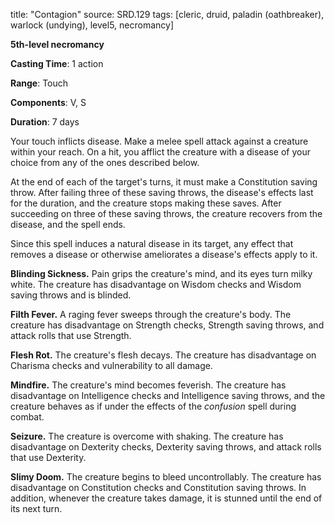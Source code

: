 title: "Contagion"
source: SRD.129
tags: [cleric, druid, paladin (oathbreaker), warlock (undying), level5, necromancy]

**5th-level necromancy**

**Casting Time**: 1 action

**Range**: Touch

**Components**: V, S

**Duration**: 7 days

Your touch inflicts disease. Make a melee spell attack against a creature within your reach. On a hit, you afflict the creature with a disease of your choice from any of the ones described below.

At the end of each of the target's turns, it must make a Constitution saving throw. After failing three of these saving throws, the disease's effects last for the duration, and the creature stops making these saves. After succeeding on three of these saving throws, the creature recovers from the disease, and the spell ends.

Since this spell induces a natural disease in its target, any effect that removes a disease or otherwise ameliorates a disease's effects apply to it.

**Blinding Sickness.** Pain grips the creature's mind, and its eyes turn milky white. The creature has disadvantage on Wisdom checks and Wisdom saving throws and is blinded.

**Filth Fever.** A raging fever sweeps through the creature's body. The creature has disadvantage on Strength checks, Strength saving throws, and attack rolls that use Strength.

**Flesh Rot.** The creature's flesh decays. The creature has disadvantage on Charisma checks and vulnerability to all damage.

**Mindfire.** The creature's mind becomes feverish. The creature has disadvantage on Intelligence checks and Intelligence saving throws, and the creature behaves as if under the effects of the *confusion* spell during combat.

**Seizure.** The creature is overcome with shaking. The creature has disadvantage on Dexterity checks, Dexterity saving throws, and attack rolls that use Dexterity.

**Slimy Doom.** The creature begins to bleed uncontrollably. The creature has disadvantage on Constitution checks and Constitution saving throws. In addition, whenever the creature takes damage, it is stunned until the end of its next turn.
